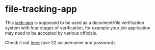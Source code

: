 # file-tracking-app

This [web-app](https://medium.com/@essentialdesign/website-vs-web-app-whats-the-difference-e499b18b60b4#:~:text=Web%20applications%20are%20websites%20with,%2C%20YouTube%2C%20Twitter%2C%20etc.&text=A%20web%20application%20is%20computer,to%20the%20individual%20using%20it.) is supposed to be used as a document/file verification system with four stages of verification, for example your job application may need to be accepted by various officials. 

Check it out [here](http://ftrack.000webhostapp.com/) (use 22 as username and password).
